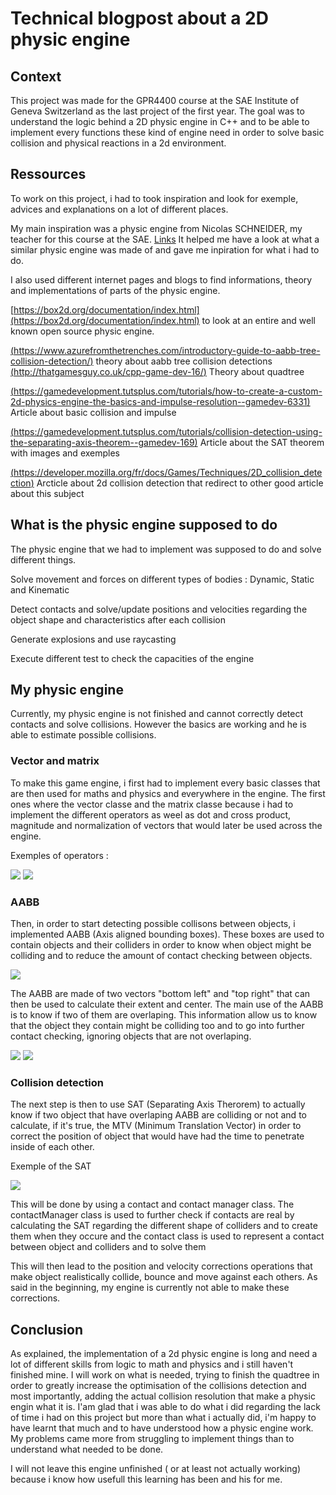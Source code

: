 # Technical blogpost about a 2D physic engine


## Context

This project was made for the GPR4400 course at the SAE Institute of Geneva Switzerland as the last project of the first year.
The goal was to understand the logic behind a 2D physic engine in C++ and to be able to implement every functions these kind of engine need in order to solve basic collision and physical reactions in a 2d environment.

## Ressources
To work on this project, i had to took inspiration and look for exemple, advices and explanations on a lot of different places.

My main inspiration was a physic engine from Nicolas SCHNEIDER, my teacher for this course at the SAE. [Links](https://github.com/Surue/SFGE/tree/GPR4400)
It helped me have a look at what a similar physic engine was made of and gave me inpiration for what i had to do.

I also used different internet pages and blogs to find informations, theory and implementations of parts of the physic engine.

[https://box2d.org/documentation/index.html](https://box2d.org/documentation/index.html) to look at an entire and well known open source physic engine.

[(https://www.azurefromthetrenches.com/introductory-guide-to-aabb-tree-collision-detection/)](https://www.azurefromthetrenches.com/introductory-guide-to-aabb-tree-collision-detection/) theory about aabb tree collision detections
[(http://thatgamesguy.co.uk/cpp-game-dev-16/)](http://thatgamesguy.co.uk/cpp-game-dev-16/) Theory about quadtree

[(https://gamedevelopment.tutsplus.com/tutorials/how-to-create-a-custom-2d-physics-engine-the-basics-and-impulse-resolution--gamedev-6331)](https://gamedevelopment.tutsplus.com/tutorials/how-to-create-a-custom-2d-physics-engine-the-basics-and-impulse-resolution--gamedev-6331) Article about basic collision and impulse

[(https://gamedevelopment.tutsplus.com/tutorials/collision-detection-using-the-separating-axis-theorem--gamedev-169)](https://gamedevelopment.tutsplus.com/tutorials/collision-detection-using-the-separating-axis-theorem--gamedev-169) Article about the SAT theorem with images and exemples

[(https://developer.mozilla.org/fr/docs/Games/Techniques/2D_collision_detection)](https://developer.mozilla.org/fr/docs/Games/Techniques/2D_collision_detection) Arcticle about 2d collision detection that redirect to other good article about this subject

## What is the physic engine supposed to do

The physic engine that we had to implement was supposed to do and solve different things.

Solve movement and forces on different types of bodies : Dynamic, Static and Kinematic

Detect contacts and solve/update positions and velocities regarding the object shape and characteristics after each collision

Generate explosions and use raycasting

Execute different test to check the capacities of the engine

## My physic engine

Currently, my physic engine is not finished and cannot correctly detect contacts and solve collisions. However the basics are working and he is able to estimate possible collisions.

### Vector and matrix
To make this game engine, i first had to implement every basic classes that are then used for maths and physics and everywhere in the engine. The first ones where the vector classe and the matrix classe because i had to implement the different operators as weel as dot and cross product, magnitude and normalization of vectors that would later be used across the engine.

Exemples of operators :

![](https://marvinschrd.github.io/Images/exemple%20operator%20vector.png)     ![](https://marvinschrd.github.io/Images/exemple%20operator%20matrix.png) 


### AABB
Then, in order to start detecting possible collisons between objects, i implemented AABB (Axis aligned bounding boxes). These boxes are used to contain objects and their colliders in order to know when object might be colliding and to reduce the amount of contact checking between objects.

![](https://marvinschrd.github.io/Images/aabbOverlapSchema.png)

The AABB are made of two vectors "bottom left" and "top right" that can then be used to calculate their extent and center.
The main use of the AABB is to know if two of them are overlaping. This information allow us to know that the object they contain might be colliding too and to go into further contact checking, ignoring objects that are not overlaping.

![](https://marvinschrd.github.io/Images/gif%20aabb%20detection.gif)
![](https://marvinschrd.github.io/Images/overlap%20code.png)

### Collision detection
The next step is then to use SAT (Separating Axis Therorem) to actually know if two object that have overlaping AABB are colliding or not and to calculate, if it's true, the MTV (Minimum Translation Vector) in order to correct the position of object that would have had the time to penetrate inside of each other. 

Exemple of the SAT

![](https://marvinschrd.github.io/Images/sat.png)

This will be done by using a contact and contact manager class. The contactManager class is used to  further check if contacts are real by calculating the SAT regarding the different shape of colliders and to create them when they occure and the contact class is used to represent a contact between object and colliders and to solve them

This will then lead to the position and velocity corrections operations that make object realistically collide, bounce and move against each others. As said in the beginning, my engine is currently not able to make these corrections.


## Conclusion

As explained, the implementation of a 2d physic engine is long and need a lot of different skills from logic to math and physics and i still haven't finished mine.
I will work on what is needed, trying to finish the quadtree in order to greatly increase the optimisation of the collisions detection and most importantly, adding the actual collision resolution that make a physic engin what it is. I'am glad that i was able to do what i did regarding the lack of time i had on this project but more than what i actually did, i'm happy to have learnt that much and to have understood how a physic engine work. My problems came more from struggling to implement things than to understand what needed to be done.

 I will not leave this engine unfinished ( or at least not actually working) because i know how usefull this learning has been and his for me.




 

